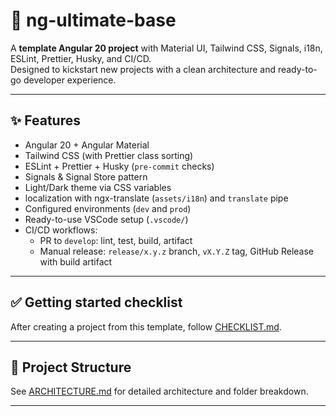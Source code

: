# 🚀 ng-ultimate-base

A **template Angular 20 project** with Material UI, Tailwind CSS, Signals, i18n, ESLint, Prettier, Husky, and CI/CD.  
Designed to kickstart new projects with a clean architecture and ready-to-go developer experience.

---

## ✨ Features

- Angular 20 + Angular Material
- Tailwind CSS (with Prettier class sorting)
- ESLint + Prettier + Husky (`pre-commit` checks)
- Signals & Signal Store pattern
- Light/Dark theme via CSS variables
- localization with ngx-translate (`assets/i18n`) and `translate` pipe
- Configured environments (`dev` and `prod`)
- Ready-to-use VSCode setup (`.vscode/`)
- CI/CD workflows:
  - PR to `develop`: lint, test, build, artifact
  - Manual release: `release/x.y.z` branch, `vX.Y.Z` tag, GitHub Release with build artifact

---

## ✅ Getting started checklist

After creating a project from this template, follow [CHECKLIST.md](./CHECKLIST.md).

---

## 📂 Project Structure

See [ARCHITECTURE.md](./ARCHITECTURE.md) for detailed architecture and folder breakdown.

---
